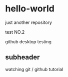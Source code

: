 # hello-world
just another repository



test NO.2

github desktop testing

## subheader

watching git / github tutorial
